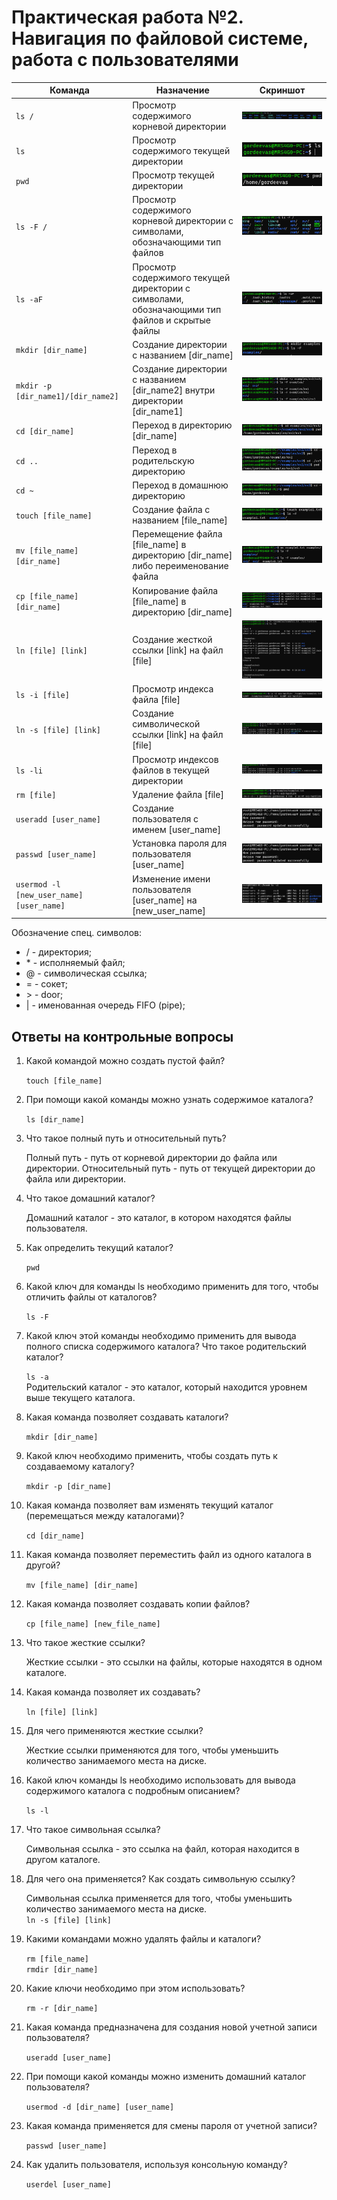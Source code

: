 # Практическая работа №2. Навигация по файловой системе, работа с пользователями

Команда | Назначение | Скриншот
---|---|---
`ls /` | Просмотр содержимого корневой директории | ![ls1](./images/ls1.png)
`ls` | Просмотр содержимого текущей директории | ![ls2](./images/ls2.png)
`pwd` | Просмотр текущей директории | ![pwd](./images/pwd.png)
`ls -F /` | Просмотр содержимого корневой директории с символами, обозначающими тип файлов | ![ls3](./images/ls3.png)
`ls -aF` | Просмотр содержимого текущей директории с символами, обозначающими тип файлов и скрытые файлы | ![ls4](./images/ls4.png)
`mkdir [dir_name]` | Создание директории с названием [dir_name] | ![mkdir](./images/mkdir.png)
`mkdir -p [dir_name1]/[dir_name2]` | Создание директории с названием [dir_name2] внутри директории [dir_name1] | ![mkdir2](./images/mkdir2.png)
`cd [dir_name]` | Переход в директорию [dir_name] | ![cd1](./images/cd1.png)
`cd ..` | Переход в родительскую директорию | ![cd2](./images/cd2.png)
`cd ~` | Переход в домашнюю директорию | ![cd3](./images/cd3.png)
`touch [file_name]` | Создание файла с названием [file_name] | ![touch](./images/touch.png)
`mv [file_name] [dir_name]` | Перемещение файла [file_name] в директорию [dir_name] либо переименование файла | ![mv](./images/mv.png)
`cp [file_name] [dir_name]` | Копирование файла [file_name] в директорию [dir_name] | ![cp](./images/cp.png)
`ln [file] [link]` | Создание жесткой ссылки [link] на файл [file] | ![ln1](./images/ln1.png)
`ls -i [file]` | Просмотр индекса файла [file] | ![ls5](./images/ls5.png)
`ln -s [file] [link]` | Создание символической ссылки [link] на файл [file] | ![ln2](./images/ln2.png)
`ls -li` | Просмотр индексов файлов в текущей директории | ![ls6](./images/ls6.png)
`rm [file]` | Удаление файла [file] | ![rm](./images/rm.png)
`useradd [user_name]` | Создание пользователя с именем [user_name] | ![useradd](./images/useradd.png)
`passwd [user_name]` | Установка пароля для пользователя [user_name] | ![passwd](./images/passwd.png)
`usermod -l [new_user_name] [user_name]` | Изменение имени пользователя [user_name] на [new_user_name] | ![usermod](./images/usermod.png)

Обозначение спец. символов:
- / - директория;
- \* - исполняемый файл;
- @ - символическая ссылка;
- = - сокет;
- \> - door;
- | - именованная очередь FIFO (pipe);

## Ответы на контрольные вопросы

1. Какой командой можно создать пустой файл?

    `touch [file_name]`

2. При помощи какой команды можно узнать содержимое каталога?

    `ls [dir_name]`

3. Что такое полный путь и относительный путь?

     Полный путь - путь от корневой директории до файла или директории.
     Относительный путь - путь от текущей директории до файла или директории.

4. Что такое домашний каталог?

    Домашний каталог - это каталог, в котором находятся файлы пользователя.

5. Как определить текущий каталог?

    `pwd`

6. Какой ключ для команды ls необходимо применить для того, чтобы отличить файлы от каталогов?

    `ls -F`

7. Какой ключ этой команды необходимо применить для вывода полного списка содержимого каталога? Что такое родительский каталог?

    `ls -a`\
    Родительский каталог - это каталог, который находится уровнем выше текущего каталога.

8. Какая команда позволяет создавать каталоги?

    `mkdir [dir_name]`

9. Какой ключ необходимо применить, чтобы создать путь к создаваемому каталогу?

    `mkdir -p [dir_name]`

10. Какая команда позволяет вам изменять текущий каталог (перемещаться между каталогами)?

    `cd [dir_name]`

11. Какая команда позволяет переместить файл из одного каталога в другой?

    `mv [file_name] [dir_name]`

12. Какая команда позволяет создавать копии файлов?

    `cp [file_name] [new_file_name]`

13. Что такое жесткие ссылки?

    Жесткие ссылки - это ссылки на файлы, которые находятся в одном каталоге.

14. Какая команда позволяет их создавать?

    `ln [file] [link]`

15. Для чего применяются жесткие ссылки?

    Жесткие ссылки применяются для того, чтобы уменьшить количество занимаемого места на диске.

16. Какой ключ команды ls необходимо использовать для вывода содержимого каталога с подробным описанием?

    `ls -l`

17. Что такое символьная ссылка?

    Символьная ссылка - это ссылка на файл, которая находится в другом каталоге.

18. Для чего она применяется? Как создать символьную ссылку?

    Символьная ссылка применяется для того, чтобы уменьшить количество занимаемого места на диске.\
    `ln -s [file] [link]`

19. Какими командами можно удалять файлы и каталоги?

    `rm [file_name]`\
    `rmdir [dir_name]`

20. Какие ключи необходимо при этом использовать?

    `rm -r [dir_name]`

21. Какая команда предназначена для создания новой учетной записи пользователя?

    `useradd [user_name]`

22. При помощи какой команды можно изменить домашний каталог пользователя?

    `usermod -d [dir_name] [user_name]`

23. Какая команда применяется для смены пароля от учетной записи?

    `passwd [user_name]`

24. Как удалить пользователя, используя консольную команду?

    `userdel [user_name]`
